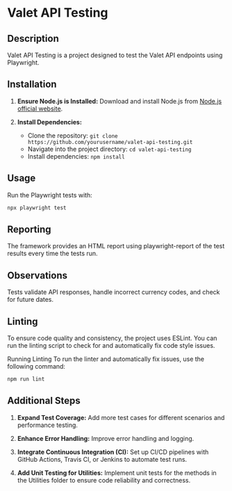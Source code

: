 # Valet API Testing

## Description
Valet API Testing is a project designed to test the Valet API endpoints using Playwright.

## Installation

1. **Ensure Node.js is Installed:**
   Download and install Node.js from [Node.js official website](https://nodejs.org/).

2. **Install Dependencies:**
   - Clone the repository: `git clone https://github.com/yourusername/valet-api-testing.git`
   - Navigate into the project directory: `cd valet-api-testing`
   - Install dependencies: `npm install`

## Usage

Run the Playwright tests with:
```bash
npx playwright test
```
## Reporting
The framework provides an HTML report using playwright-report of the test results every time the tests run.

## Observations
Tests validate API responses, handle incorrect currency codes, and check for future dates.

## Linting
To ensure code quality and consistency, the project uses ESLint. You can run the linting script to check for and automatically fix code style issues.

Running Linting
To run the linter and automatically fix issues, use the following command:
```bash
npm run lint
```
## Additional Steps
1. **Expand Test Coverage:**
Add more test cases for different scenarios and performance testing.

2. **Enhance Error Handling:**
Improve error handling and logging.

3. **Integrate Continuous Integration (CI):**
Set up CI/CD pipelines with GitHub Actions, Travis CI, or Jenkins to automate test runs.

4. **Add Unit Testing for Utilities:**
Implement unit tests for the methods in the Utilities folder to ensure code reliability and correctness.